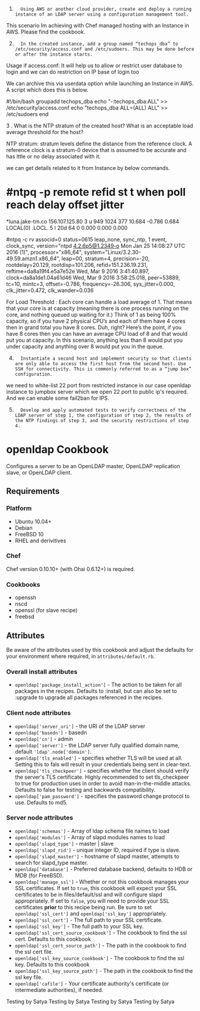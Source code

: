 
1.       Using AWS or another cloud provider, create and deploy a running instance of an LDAP server using a configuration management tool.

This scenario Im achieving with Chef managed hosting with an Instance in AWS. Please find the cookbook.


2.       In the created instance, add a group named “techops_dba” to /etc/security/access.conf and /etc/sudoers. This may be done before or after the instance starts.

Usage if access.conf:
It will help us to allow or restrict user database to login and we can do restriction on IP base of login too 

We can archive this via userdata option while launching an Instance in AWS. A script which does this is below.

#!/bin/bash
groupadd techops_dba
echo "-:techops_dba:ALL" >> /etc/security/access.conf
echo "techops_dba ALL=(ALL) ALL" >>  /etc/sudoers
end

3 .   What is the NTP stratum of the created host? What is an acceptable load average threshold for the host?

NTP stratum: 
stratum levels define the distance from the reference clock.  A reference clock is a stratum-0 device that is assumed to be accurate and has lttle or no delay associated with it.

we can get details related to it from Instance by below commands.

 #ntpq -p
     remote           refid      st t when poll reach   delay   offset  jitter
==============================================================================
*luna.jake-tm.co 156.107.125.80   3 u  949 1024  377   10.684   -0.786   0.684
 LOCAL(0)        .LOCL.           5 l  20d   64    0    0.000    0.000   0.000

#ntpq -c rv
associd=0 status=0615 leap_none, sync_ntp, 1 event, clock_sync,
version="ntpd 4.2.6p5@1.2349-o Mon Jan 25 14:08:27 UTC 2016 (1)",
processor="x86_64", system="Linux/3.2.30-49.59.amzn1.x86_64", leap=00,
stratum=4, precision=-20, rootdelay=20.129, rootdisp=101.206,
refid=151.236.19.231,
reftime=da8a19f4.e5a7e52e  Wed, Mar  9 2016  3:41:40.897,
clock=da8a1de1.04a61d46  Wed, Mar  9 2016  3:58:25.018, peer=53889,
tc=10, mintc=3, offset=-0.786, frequency=-26.306, sys_jitter=0.000,
clk_jitter=0.472, clk_wander=0.036



For Load Threshold :
Each core can handle a load average of 1.  That means that your core is at capacity (meaning there is one process running on the core, and nothing queued up waiting for it.) Think of 1 as being 100% capacity, so if you have 2 physical CPU’s and each of them have 4 cores then in grand total you have 8 cores.  Duh, right?  Here’s the point, if you have 8 cores then you can have an average CPU load of 8 and that would put you at capacity.  In this scenario, anything less than 8 would put you under capacity and anything over 8 would put you in the queue.

4.       Instantiate a second host and implement security so that clients are only able to access the first host from the second host. Use SSH for connectivity. This is commonly referred to as a “jump box” configuration.

we need to white-list 22 port from restricted instance in our case openldap instance to jumpbox server which we open 22 port to public ip's required. And we can enable some fail2ban for IPS. 

5.       Develop and apply automated tests to verify correctness of the LDAP server of step 1, the configuration of step 2, the results of the NTP findings of step 3, and the security restrictions of step 4.



openldap Cookbook
=================
Configures a server to be an OpenLDAP master, OpenLDAP replication slave, or OpenLDAP client.


Requirements
------------
### Platform
- Ubuntu 10.04+
- Debian
- FreeBSD 10
- RHEL and derivitives

### Chef
Chef version 0.10.10+ (with Ohai 0.6.12+) is required.

### Cookbooks
- openssh
- nscd
- openssl (for slave recipe)
- freebsd


Attributes
----------
Be aware of the attributes used by this cookbook and adjust the defaults for your environment where required, in `attributes/default.rb`.

### Overall install attributes
- `openldap['package_install_action']` - The action to be taken for all packages in the recipes. Defaults to :install, but can also be set to :upgrade to upgrade all packages referenced in the recipes.

### Client node attributes

- `openldap['server_uri']` - the URI of the LDAP server
- `openldap['basedn']` - basedn
- `openldap['cn']` - admin
- `openldap['server']` - the LDAP server fully qualified domain name, default `'ldap'.node['domain']`.
- `openldap['tls_enabled']` - specifies whether TLS will be used at all. Setting this to fals will result in your credentials being sent in clear-text.
- `openldap['tls_checkpeer']` - specifies whether the client should verify the server's TLS certificate. Highly recommended to set tls_checkpeer to true for production uses in order to avoid man-in-the-middle attacks. Defaults to false for testing and backwards compatibility.
- `openldap['pam_password']` - specifies the password change protocol to use. Defaults to md5.

### Server node attributes

- `openldap['schemas']` - Array of ldap schema file names to load
- `openldap['modules']` - Array of slapd modules names to load
- `openldap['slapd_type']` - master | slave
- `openldap['slapd_rid']` - unique integer ID, required if type is slave.
- `openldap['slapd_master']` - hostname of slapd master, attempts to search for slapd_type master.
- `openldap['database']` - Preferred database backend, defaults to HDB or MDB (for FreeBSD).
- `openldap['manage_ssl']` - Whether or not this cookbook manages your SSL certificates.
   If set to `true`, this cookbook will expect your SSL certificates to be in files/default/ssl and will configure slapd appropriately.
   If set to `false`, you will need to provide your SSL certificates **prior** to this recipe being run. Be sure to set `openldap['ssl_cert']` and `openldap['ssl_key']` appropriately.
- `openldap['ssl_cert']` - The full path to your SSL certificate.
- `openldap['ssl_key']` - The full path to your SSL key.
- `openldap['ssl_cert_source_cookbook']` - The cookbook to find the ssl cert.  Defaults to this cookbook
- `openldap['ssl_cert_source_path']` - The path in the cookbook to find the ssl cert file.
- `openldap['ssl_key_source_cookbook']` - The cookbook to find the ssl key.  Defaults to this cookbook
- `openldap['ssl_key_source_path']` - The path in the cookbook to find the ssl key file.
- `openldap['cafile']` - Your certificate authority's certificate (or intermediate authorities), if needed.

Testing by Satya
Testing by Satya
Testing by Satya
Testing by Satya
